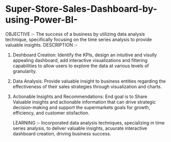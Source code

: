 # Super-Store-Sales-Dashboard-by-using-Power-BI-
OBJECTIVE :-
The success of a business by utilizing data analysis technique, specifically focusing on the
time series analysis to provide valuable insights.
DESCRIPTION :-
1. Deshboard Creation: Identify the KPIs, design an intuitive and visully appealing dashboard, add interactive
   visualizations and filtering capabilities to allow users to explore the data at various levels of granularity.

2. Data Analysis: Provide valuable insight to business entities regarding the effectiveness of their sales strategies 
    through visualization and charts.

3. Actionable Insights and Recommendations: End goal is to Share Valuable insights and actionable information that can
   drive strategic decision-making and support the supermarkets goals for growth, efficiency, and customer stisfaction.

   LEARNING :-
   Incorporated data analysis techniques, specializing in time series analysis, to deliver valuable insights, acuurate
   interactive dashboard creation, driving business success.
